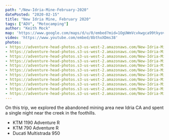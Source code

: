 ```yaml
---
path: "/New-Idria-Mine-February-2020"
datePosted: "2020-02-15"
title: "New Idria Mine, February 2020"
tags: ["ADV", "Motocamping"]
author: "Keith Mock"
map: 'https://www.google.com/maps/d/u/0/embed?mid=1OgUWmVcvkwgca99tkyovtzEUVbAr37Xu'
video: 'https://www.youtube.com/embed/8bthxXDms38'
photos:
- https://adventure-head-photos.s3-us-west-2.amazonaws.com/New-Idria-Mine-February-2020/IMG_1015.jpeg
- https://adventure-head-photos.s3-us-west-2.amazonaws.com/New-Idria-Mine-February-2020/IMG_1016.jpeg
- https://adventure-head-photos.s3-us-west-2.amazonaws.com/New-Idria-Mine-February-2020/IMG_1019.jpeg
- https://adventure-head-photos.s3-us-west-2.amazonaws.com/New-Idria-Mine-February-2020/IMG_4087.jpeg
- https://adventure-head-photos.s3-us-west-2.amazonaws.com/New-Idria-Mine-February-2020/IMG_4094.jpeg
- https://adventure-head-photos.s3-us-west-2.amazonaws.com/New-Idria-Mine-February-2020/IMG_4097.jpeg
- https://adventure-head-photos.s3-us-west-2.amazonaws.com/New-Idria-Mine-February-2020/IMG_4099.jpeg
- https://adventure-head-photos.s3-us-west-2.amazonaws.com/New-Idria-Mine-February-2020/IMG_4105.jpeg
- https://adventure-head-photos.s3-us-west-2.amazonaws.com/New-Idria-Mine-February-2020/IMG_4106.jpeg
- https://adventure-head-photos.s3-us-west-2.amazonaws.com/New-Idria-Mine-February-2020/IMG_4107.jpeg
- https://adventure-head-photos.s3-us-west-2.amazonaws.com/New-Idria-Mine-February-2020/IMG_4110.jpeg
---
```


On this trip, we explored the abandoned mining area new Idria CA and spent a single night near the creek in the foothills. 

- KTM 1190 Adventure R
- KTM 790 Adventure R
- Ducati Multistrada 950